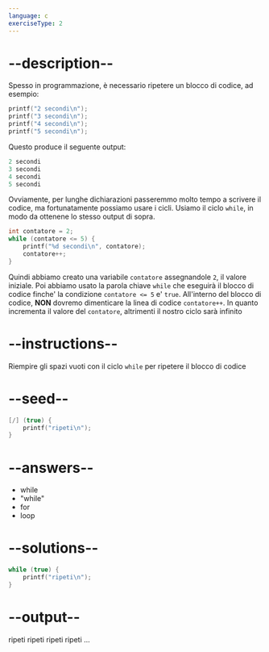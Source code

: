 ```yaml
---
language: c
exerciseType: 2
---
```


# --description--

Spesso in programmazione, è necessario ripetere un blocco di codice, ad esempio:
```c
printf("2 secondi\n");
printf("3 secondi\n");
printf("4 secondi\n");
printf("5 secondi\n");
```
Questo produce il seguente output:
```c
2 secondi
3 secondi
4 secondi
5 secondi
```
Ovviamente, per lunghe dichiarazioni passeremmo molto tempo a scrivere il codice, ma fortunatamente possiamo usare i cicli.
Usiamo il ciclo `while`, in modo da ottenene lo stesso output di sopra.
```c
int contatore = 2;
while (contatore <= 5) {
    printf("%d secondi\n", contatore);
    contatore++;
}
```
Quindi abbiamo creato una variabile `contatore` assegnandole `2`, il valore iniziale.
Poi abbiamo usato la parola chiave `while` che eseguirà il blocco di codice finche' la condizione `contatore <= 5` e' `true`.
All'interno del blocco di codice, **NON** dovremo dimenticare la linea di codice `contatore++`.
In quanto incrementa il valore del `contatore`, altrimenti il nostro ciclo sarà infinito

# --instructions--

Riempire gli spazi vuoti con il ciclo `while` per ripetere il blocco di codice

# --seed--

```c
[/] (true) {
    printf("ripeti\n");
}
```

# --answers--

- while
- "while"
- for
- loop

# --solutions--

```c
while (true) {
    printf("ripeti\n");
}
```

# --output--

ripeti
ripeti
ripeti
ripeti
...
